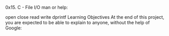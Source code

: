 0x15. C - File I/O
man or help:

open
close
read
write
dprintf
Learning Objectives
At the end of this project, you are expected to be able to explain to anyone, without the help of Google:
